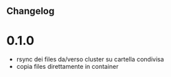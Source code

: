 ## Changelog

# 0.1.0
- rsync dei files da/verso cluster su cartella condivisa
- copia files direttamente in container